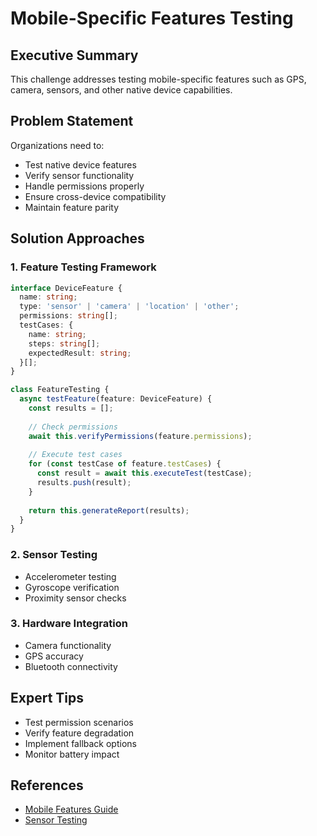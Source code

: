 # Mobile-Specific Features Testing

<ChallengeDifficulty :rating="4" />
<TimeEstimate time="2-3 days" />

## Executive Summary
This challenge addresses testing mobile-specific features such as GPS, camera, sensors, and other native device capabilities.

## Problem Statement
Organizations need to:
- Test native device features
- Verify sensor functionality
- Handle permissions properly
- Ensure cross-device compatibility
- Maintain feature parity

## Solution Approaches

### 1. Feature Testing Framework
```typescript
interface DeviceFeature {
  name: string;
  type: 'sensor' | 'camera' | 'location' | 'other';
  permissions: string[];
  testCases: {
    name: string;
    steps: string[];
    expectedResult: string;
  }[];
}

class FeatureTesting {
  async testFeature(feature: DeviceFeature) {
    const results = [];
    
    // Check permissions
    await this.verifyPermissions(feature.permissions);
    
    // Execute test cases
    for (const testCase of feature.testCases) {
      const result = await this.executeTest(testCase);
      results.push(result);
    }
    
    return this.generateReport(results);
  }
}
```

### 2. Sensor Testing
- Accelerometer testing
- Gyroscope verification
- Proximity sensor checks

### 3. Hardware Integration
- Camera functionality
- GPS accuracy
- Bluetooth connectivity

## Expert Tips
- Test permission scenarios
- Verify feature degradation
- Implement fallback options
- Monitor battery impact

## References
- [Mobile Features Guide](https://example.com/mobile-features)
- [Sensor Testing](https://example.com/sensor-testing)